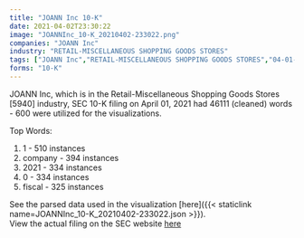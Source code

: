 ```yaml
---
title: "JOANN Inc 10-K"
date: 2021-04-02T23:30:22
image: "JOANNInc_10-K_20210402-233022.png"
companies: "JOANN Inc"
industry: "RETAIL-MISCELLANEOUS SHOPPING GOODS STORES"
tags: ["JOANN Inc","RETAIL-MISCELLANEOUS SHOPPING GOODS STORES","04-01-2021","10-K"]
forms: "10-K"
---
```

JOANN Inc, which is in the Retail-Miscellaneous Shopping Goods Stores [5940] industry, SEC 10-K filing on April 01, 2021 had 46111 (cleaned) words - 600 were utilized for the visualizations.

Top Words:
1. 1 - 510 instances
2. company - 394 instances
3. 2021 - 334 instances
4. 0 - 334 instances
5. fiscal - 325 instances


See the parsed data used in the visualization [here]({{< staticlink name=JOANNInc_10-K_20210402-233022.json >}}).  
View the actual filing on the SEC website [here](https://www.sec.gov/Archives/edgar/data/1834585/0001564590-21-017323.txt)